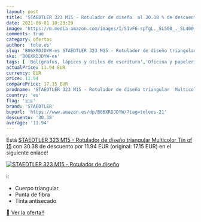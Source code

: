 ```yaml
---
layout: post
title: 'STAEDTLER 323 M15 - Rotulador de diseño  al 30.38 % de descuento'
date: 2021-06-01 10:23:29
image: 'https://m.media-amazon.com/images/I/51vF6-spTgL._SL500_._SL400_.jpg'
comments: true
category: ofertas
author: 'tole.es'
slug: 'B06XRDJDYW-es STAEDTLER 323 M15 - Rotulador de diseño triangular...'
sku: 'B06XRDJDYW-es'
tags: [ 'Bolígrafos, lápices y útiles de escritura','Oficina y papelería','Rotuladores permanentes','Rotuladores y subrayadores','rotulador','staedtler', ]
actualPrice: 11.94 EUR
currency: EUR
price: 11.94
comparePrice: 17.15 EUR
prodname: 'STAEDTLER 323 M15 - Rotulador de diseño triangular  Multicolor  Tin of 15'
country: 'es'
flag: '🇪🇸'
brand: 'STAEDTLER'
buyurl: 'https://www.amazon.es/dp/B06XRDJDYW/?tag=tolees-21'
descuento: '30.38'
average: '11.94'
---
```


Está [STAEDTLER 323 M15 - Rotulador de diseño triangular  Multicolor  Tin of 15](https://www.amazon.es/dp/B06XRDJDYW/?tag=tolees-21) con 30.38 de descuento por 11.94 EUR (original: 17.15 EUR) en el siguiente enlace!

[![STAEDTLER 323 M15 - Rotulador de diseño ](https://m.media-amazon.com/images/I/51vF6-spTgL._SL500_._SL400_.jpg)](https://www.amazon.es/dp/B06XRDJDYW/?tag=tolees-21)

ℹ️:

- Cuerpo triangular
- Punta de fibra
- Tinta antisecado

[🛒 Ver la oferta!!](https://www.amazon.es/dp/B06XRDJDYW/?tag=tolees-21)
